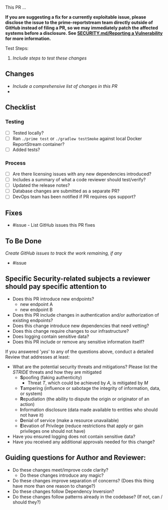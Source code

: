 This PR ...

**If you are suggesting a fix for a currently exploitable issue, please disclose the issue to the prime-reportstream team directly outside of GitHub instead of filing a PR, so we may immediately patch the affected systems before a disclosure. See [SECURITY.md/Reporting a Vulnerability](https://github.com/CDCgov/prime-reportstream/blob/master/SECURITY.md#reporting-a-vulnerability) for more information.**

Test Steps:
1. *Include steps to test these changes*

## Changes
- *Include a comprehensive list of changes in this PR*
-

## Checklist

### Testing
- [ ] Tested locally?
- [ ] Ran `./prime test` or `./gradlew testSmoke` against local Docker ReportStream container?
- [ ] Added tests?

### Process
- [ ] Are there licensing issues with any new dependencies introduced?
- [ ] Includes a summary of what a code reviewer should test/verify?
- [ ] Updated the release notes?
- [ ] Database changes are submitted as a separate PR?
- [ ] DevOps team has been notified if PR requires ops support?

## Fixes
- #issue - List GitHub issues this PR fixes

## To Be Done
*Create GitHub issues to track the work remaining, if any*
- #issue

## Specific Security-related subjects a reviewer should pay specific attention to
- Does this PR introduce new endpoints?
    - new endpoint A
    - new endpoint B
- Does this PR include changes in authentication and/or authorization of existing endpoints?
- Does this change introduce new dependencies that need vetting?
- Does this change require changes to our infrastructure?
- Does logging contain sensitive data?
- Does this PR include or remove any sensitive information itself?

If you answered '_yes_' to any of the questions above, conduct a detailed Review that addresses at least:

- What are the potential security threats and mitigations? Please list the _STRIDE_ threats and how they are mitigated
    - **S**poofing (faking authenticity)
        - Threat _T_, which could be achieved by _A_, is mitigated by _M_
    - **T**ampering (influence or sabotage the integrity of information, data, or system)
    - **R**epudiation (the ability to dispute the origin or originator of an action)
    - **I**nformation disclosure (data made available to entities who should not have it)
    - **D**enial of service (make a resource unavailable)
    - **E**levation of Privilege (reduce restrictions that apply or gain privileges one should not have)
- Have you ensured logging does not contain sensitive data?
- Have you received any additional approvals needed for this change?

## Guiding questions for Author and Reviewer:

- Do these changes meet/improve code clarity?
	- Do these changes introduce any magic?
- Do these changes improve separation of concerns? (Does this thing have more than one reason to change?)
- Do these changes follow Dependency Inversion?
- Do these changes follow patterns already in the codebase? (If not, can / should they?)